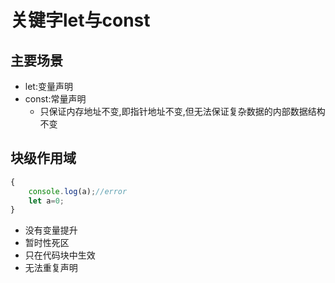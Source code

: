 # 关键字let与const
## 主要场景
* let:变量声明
* const:常量声明
  * 只保证内存地址不变,即指针地址不变,但无法保证复杂数据的内部数据结构不变
## 块级作用域
```js
{
    console.log(a);//error
    let a=0;
}
```
* 没有变量提升
* 暂时性死区
* 只在代码块中生效
* 无法重复声明